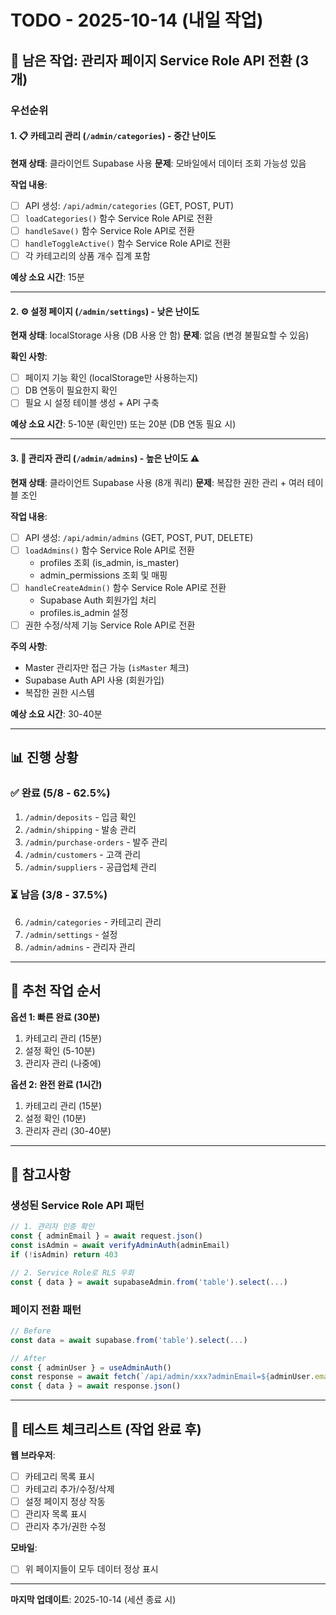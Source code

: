 # TODO - 2025-10-14 (내일 작업)

## 🎯 남은 작업: 관리자 페이지 Service Role API 전환 (3개)

### 우선순위

#### 1. 📋 카테고리 관리 (`/admin/categories`) - 중간 난이도
**현재 상태**: 클라이언트 Supabase 사용
**문제**: 모바일에서 데이터 조회 가능성 있음

**작업 내용**:
- [ ] API 생성: `/api/admin/categories` (GET, POST, PUT)
- [ ] `loadCategories()` 함수 Service Role API로 전환
- [ ] `handleSave()` 함수 Service Role API로 전환
- [ ] `handleToggleActive()` 함수 Service Role API로 전환
- [ ] 각 카테고리의 상품 개수 집계 포함

**예상 소요 시간**: 15분

---

#### 2. ⚙️ 설정 페이지 (`/admin/settings`) - 낮은 난이도
**현재 상태**: localStorage 사용 (DB 사용 안 함)
**문제**: 없음 (변경 불필요할 수 있음)

**확인 사항**:
- [ ] 페이지 기능 확인 (localStorage만 사용하는지)
- [ ] DB 연동이 필요한지 확인
- [ ] 필요 시 설정 테이블 생성 + API 구축

**예상 소요 시간**: 5-10분 (확인만) 또는 20분 (DB 연동 필요 시)

---

#### 3. 👥 관리자 관리 (`/admin/admins`) - 높은 난이도 ⚠️
**현재 상태**: 클라이언트 Supabase 사용 (8개 쿼리)
**문제**: 복잡한 권한 관리 + 여러 테이블 조인

**작업 내용**:
- [ ] API 생성: `/api/admin/admins` (GET, POST, PUT, DELETE)
- [ ] `loadAdmins()` 함수 Service Role API로 전환
  - profiles 조회 (is_admin, is_master)
  - admin_permissions 조회 및 매핑
- [ ] `handleCreateAdmin()` 함수 Service Role API로 전환
  - Supabase Auth 회원가입 처리
  - profiles.is_admin 설정
- [ ] 권한 수정/삭제 기능 Service Role API로 전환

**주의 사항**:
- Master 관리자만 접근 가능 (`isMaster` 체크)
- Supabase Auth API 사용 (회원가입)
- 복잡한 권한 시스템

**예상 소요 시간**: 30-40분

---

## 📊 진행 상황

### ✅ 완료 (5/8 - 62.5%)
1. `/admin/deposits` - 입금 확인
2. `/admin/shipping` - 발송 관리
3. `/admin/purchase-orders` - 발주 관리
4. `/admin/customers` - 고객 관리
5. `/admin/suppliers` - 공급업체 관리

### ⏳ 남음 (3/8 - 37.5%)
6. `/admin/categories` - 카테고리 관리
7. `/admin/settings` - 설정
8. `/admin/admins` - 관리자 관리

---

## 🎯 추천 작업 순서

**옵션 1: 빠른 완료 (30분)**
1. 카테고리 관리 (15분)
2. 설정 확인 (5-10분)
3. 관리자 관리 (나중에)

**옵션 2: 완전 완료 (1시간)**
1. 카테고리 관리 (15분)
2. 설정 확인 (10분)
3. 관리자 관리 (30-40분)

---

## 📝 참고사항

### 생성된 Service Role API 패턴
```javascript
// 1. 관리자 인증 확인
const { adminEmail } = await request.json()
const isAdmin = await verifyAdminAuth(adminEmail)
if (!isAdmin) return 403

// 2. Service Role로 RLS 우회
const { data } = await supabaseAdmin.from('table').select(...)
```

### 페이지 전환 패턴
```javascript
// Before
const data = await supabase.from('table').select(...)

// After
const { adminUser } = useAdminAuth()
const response = await fetch(`/api/admin/xxx?adminEmail=${adminUser.email}`)
const { data } = await response.json()
```

---

## 🧪 테스트 체크리스트 (작업 완료 후)

**웹 브라우저**:
- [ ] 카테고리 목록 표시
- [ ] 카테고리 추가/수정/삭제
- [ ] 설정 페이지 정상 작동
- [ ] 관리자 목록 표시
- [ ] 관리자 추가/권한 수정

**모바일**:
- [ ] 위 페이지들이 모두 데이터 정상 표시

---

**마지막 업데이트**: 2025-10-14 (세션 종료 시)

